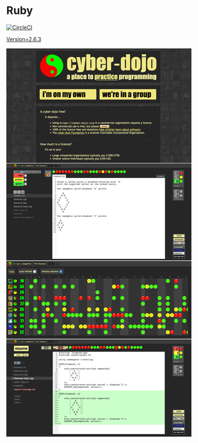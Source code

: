 # Ruby

[![CircleCI](https://circleci.com/gh/cyber-dojo-languages/ruby.svg?style=svg)](https://circleci.com/gh/cyber-dojo-languages/ruby)

[Version=2.6.3](https://github.com/cyber-dojo-languages/ruby/blob/master/check_version.sh)

![cyber-dojo.org home page](https://github.com/cyber-dojo/cyber-dojo/blob/master/shared/home_page_snapshot.png)
